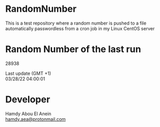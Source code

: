 # RandomNumber    
This is a test repository where a random number is pushed to a file automatically passwordless from a cron job in my Linux CentOS server    
# Random Number of the last run   
28938
      
Last update (GMT +1)    
03/28/22 04:00:01
# Developer    
Hamdy Abou El Anein   
hamdy.aea@protonmail.com
